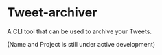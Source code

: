 Tweet-archiver
=====

A CLI tool that can be used to archive your Tweets.

(Name and Project is still under active development)

